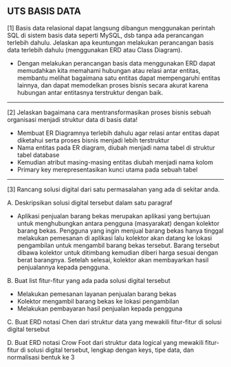 ## UTS BASIS DATA
[1] Basis data relasional dapat langsung dibangun menggunakan perintah SQL di sistem basis data seperti MySQL, dsb tanpa ada perancangan terlebih dahulu. Jelaskan apa keuntungan melakukan perancangan basis data terlebih dahulu (menggunakan ERD atau Class Diagram).
- Dengan melakukan perancangan basis data menggunakan ERD dapat memudahkan kita memahami hubungan atau relasi antar entitas, membantu melihat bagaimana satu entitas dapat mempengaruhi entitas lainnya, dan dapat memodelkan proses bisnis secara akurat karena hubungan antar entitasnya terstruktur dengan baik.
---
[2] Jelaskan bagaimana cara mentransformasikan proses bisnis sebuah organisasi menjadi struktur data di basis data!
- Membuat ER Diagramnya terlebih dahulu agar relasi antar entitas dapat diketahui serta proses bisnis menjadi lebih terstruktur 
- Nama entitas pada ER diagram, diubah menjadi nama tabel di struktur tabel database
- Kemudian atribut masing-masing entitas diubah menjadi nama kolom
- Primary key merepresentasikan kunci utama pada sebuah tabel

---
[3] Rancang solusi digital dari satu permasalahan yang ada di sekitar anda.

A. Deskripsikan solusi digital tersebut dalam satu paragraf
-   Aplikasi penjualan barang bekas merupakan aplikasi yang bertujuan untuk menghubungkan antara pengguna (masyarakat) dengan kolektor barang bekas. Pengguna yang ingin menjual barang bekas hanya tinggal melakukan pemesanan di aplikasi lalu kolektor akan datang ke lokasi pengambilan untuk mengambil barang bekas tersebut. Barang tersebut dibawa kolektor untuk ditimbang kemudian diberi harga sesuai dengan berat barangnya. Setelah selesai, kolektor akan membayarkan hasil penjualannya kepada pengguna.

B. Buat list fitur-fitur yang ada pada solusi digital tersebut
- Melakukan pemesanan layanan penjualan barang bekas
- Kolektor mengambil barang bekas ke lokasi pengambilan
- Melakukan pembayaran hasil penjualan kepada pengguna

C. Buat ERD notasi Chen dari struktur data yang mewakili fitur-fitur di solusi digital tersebut

D. Buat ERD notasi Crow Foot dari struktur data logical yang mewakili fitur-fitur di solusi digital tersebut, lengkap dengan keys, tipe data, dan normalisasi bentuk ke 3
